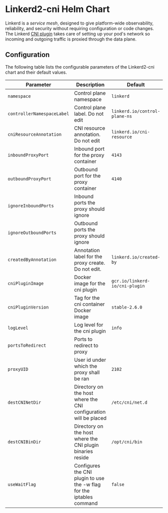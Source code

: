 
# Linkerd2-cni Helm Chart

Linkerd is a *service mesh*, designed to give platform-wide observability,
reliability, and security without requiring configuration or code changes.
The Linkerd [CNI plugin](https://linkerd.io/2/features/cni/) takes care of
setting up your pod's network so  incoming and outgoing traffic is proxied
through the data plane.

## Configuration

The following table lists the configurable parameters of the Linkerd2-cni chart and their default values.

| Parameter                            | Description                                                           | Default                       |
|--------------------------------------|-----------------------------------------------------------------------|-------------------------------|
|`namespace`                           | Control plane namespace                                               | `linkerd`|
|`controllerNamespaceLabel`            | Control plane label. Do not edit                                      |`linkerd.io/control-plane-ns`|
|`cniResourceAnnotation`               | CNI resource annotation. Do not edit                                  |`linkerd.io/cni-resource`
|`inboundProxyPort`                    | Inbound port for the proxy container                                  |`4143`|
|`outboundProxyPort`                   | Outbound port for the proxy container                                 |`4140`|
|`ignoreInboundPorts`                  | Inbound ports the proxy should ignore                                 ||
|`ignoreOutboundPorts`                 | Outbound ports the proxy should ignore                                ||
|`createdByAnnotation`                 | Annotation label for the proxy create. Do not edit.                   |`linkerd.io/created-by`|
|`cniPluginImage`                      | Docker image for the cni plugin                                       |`gcr.io/linkerd-io/cni-plugin`|
|`cniPluginVersion`                    | Tag for the cni container Docker image                                |`stable-2.6.0`|
|`logLevel`                            | Log level for the cni plugin                                          |`info`|
|`portsToRedirect`                     | Ports to redirect to proxy                                            ||
|`proxyUID`                            | User id under which the proxy shall be ran                            |`2102`|
|`destCNINetDir`                       | Directory on the host where the CNI configuration will be placed      |`/etc/cni/net.d`|
|`destCNIBinDir`                       | Directory on the host where the CNI plugin binaries reside            |`/opt/cni/bin`|
|`useWaitFlag`                         | Configures the CNI plugin to use the -w flag for the iptables command |`false`|

